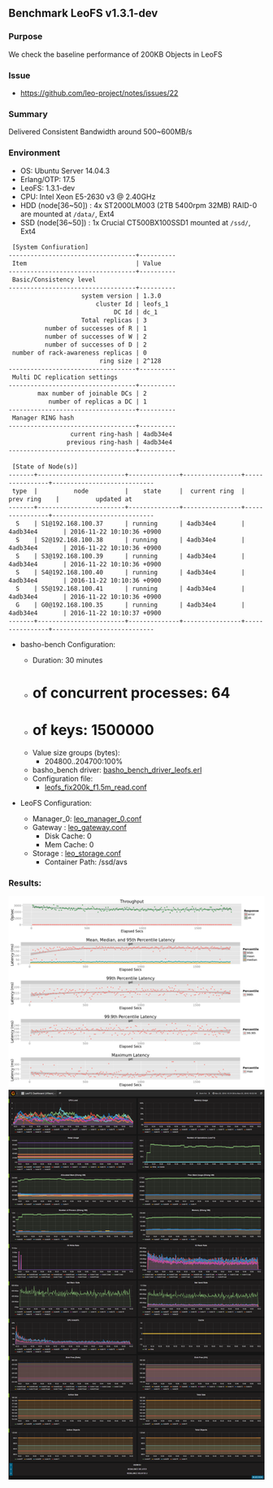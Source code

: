 ## Benchmark LeoFS v1.3.1-dev

### Purpose
We check the baseline performance of 200KB Objects in LeoFS

### Issue
* https://github.com/leo-project/notes/issues/22

### Summary
Delivered Consistent Bandwidth around 500~600MB/s

### Environment

* OS: Ubuntu Server 14.04.3
* Erlang/OTP: 17.5
* LeoFS: 1.3.1-dev
* CPU: Intel Xeon E5-2630 v3 @ 2.40GHz
* HDD (node[36~50]) : 4x ST2000LM003 (2TB 5400rpm 32MB) RAID-0 are mounted at `/data/`, Ext4
* SSD (node[36~50]) : 1x Crucial CT500BX100SSD1 mounted at `/ssd/`, Ext4

```
 [System Confiuration]
-----------------------------------+----------
 Item                              | Value
-----------------------------------+----------
 Basic/Consistency level
-----------------------------------+----------
                    system version | 1.3.0
                        cluster Id | leofs_1
                             DC Id | dc_1
                    Total replicas | 3
          number of successes of R | 1
          number of successes of W | 2
          number of successes of D | 2
 number of rack-awareness replicas | 0
                         ring size | 2^128
-----------------------------------+----------
 Multi DC replication settings
-----------------------------------+----------
        max number of joinable DCs | 2
           number of replicas a DC | 1
-----------------------------------+----------
 Manager RING hash
-----------------------------------+----------
                 current ring-hash | 4adb34e4
                previous ring-hash | 4adb34e4
-----------------------------------+----------

 [State of Node(s)]
-------+------------------------+--------------+----------------+----------------+----------------------------
 type  |          node          |    state     |  current ring  |   prev ring    |          updated at
-------+------------------------+--------------+----------------+----------------+----------------------------
  S    | S1@192.168.100.37      | running      | 4adb34e4       | 4adb34e4       | 2016-11-22 10:10:36 +0900
  S    | S2@192.168.100.38      | running      | 4adb34e4       | 4adb34e4       | 2016-11-22 10:10:36 +0900
  S    | S3@192.168.100.39      | running      | 4adb34e4       | 4adb34e4       | 2016-11-22 10:10:36 +0900
  S    | S4@192.168.100.40      | running      | 4adb34e4       | 4adb34e4       | 2016-11-22 10:10:36 +0900
  S    | S5@192.168.100.41      | running      | 4adb34e4       | 4adb34e4       | 2016-11-22 10:10:36 +0900
  G    | G0@192.168.100.35      | running      | 4adb34e4       | 4adb34e4       | 2016-11-22 10:10:37 +0900
-------+------------------------+--------------+----------------+----------------+----------------------------

```

* basho-bench Configuration:
    * Duration: 30 minutes
    * # of concurrent processes: 64
    * # of keys: 1500000
    * Value size groups (bytes):
        * 204800..204700:100%
    * basho_bench driver: [basho_bench_driver_leofs.erl](https://github.com/leo-project/basho_bench/blob/master/src/basho_bench_driver_leofs.erl)
    * Configuration file: 
        * [leofs_fix200k_f1.5m_read.conf](leofs_fix200k_f1.5m_read.conf)

* LeoFS Configuration:
    * Manager_0: [leo_manager_0.conf](conf/G0/leo_manager.conf)
    * Gateway  : [leo_gateway.conf](conf/G0/leo_gateway.conf)
        * Disk Cache: 0
        * Mem Cache:  0
    * Storage  : [leo_storage.conf](conf/S0/leo_storage.conf)
        * Container Path: /ssd/avs

### Results:
![ops-latency](summary.png)
![monitoring-results](grafana.png)
